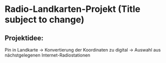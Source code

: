 # Radio-Landkarten-Projekt (Title subject to change)
## Projektidee:

Pin in Landkarte -> Konvertierung der Koordinaten zu digital -> Auswahl aus nächstgelegenen Internet-Radiostationen